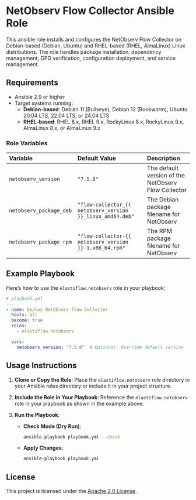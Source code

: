 # NetObserv Flow Collector Ansible Role

This ansible role installs and configures the NetObserv Flow Collector on Debian-based (Debian, Ubuntu) and RHEL-based (RHEL, AlmaLinux) Linux distributions. The role handles package installation, dependency management, GPG verification, configuration deployment, and service management.

## Requirements

- Ansible 2.9 or higher
- Target systems running:
  - **Debian-based**: Debian 11 (Bullseye), Debian 12 (Bookworm), Ubuntu 20.04 LTS, 22.04 LTS, or 24.04 LTS
  - **RHEL-based**: RHEL 8.x, RHEL 9.x, RockyLinux 8.x, RockyLinux 9.x, AlmaLinux 8.x, or AlmaLinux 9.x

### Role Variables

| Variable                 | Default Value                                              | Description                                         |
|:-------------------------|:-----------------------------------------------------------|:----------------------------------------------------|
| `netobserv_version`      | `"7.5.0"`                                                  | The default version of the NetObserv Flow Collector |
| `netobserv_package_deb`  | `"flow-collector_{{ netobserv_version }}_linux_amd64.deb"` | The Debian package filename for NetObserv           |
| `netobserv_package_rpm`  | `"flow-collector-{{ netobserv_version }}-1.x86_64.rpm"`    | The RPM package filename for NetObserv              |

## Example Playbook

Here’s how to use the `elastiflow.netobserv` role in your playbook:

```yaml
# playbook.yml
---
- name: Deploy NetObserv Flow Collector
  hosts: all
  become: true
  roles:
    - elastiflow.netobserv

  vars:
    netobserv_version: "7.5.0"  # Optional: Override default version
```

## Usage Instructions

1. **Clone or Copy the Role**: Place the `elastiflow.netobserv` role directory in your Ansible roles directory or include it in your project structure.

2. **Include the Role in Your Playbook**: Reference the `elastiflow.netobserv` role in your playbook as shown in the example above.

3. **Run the Playbook**:
   - **Check Mode (Dry Run)**:

     ```bash
     ansible-playbook playbook.yml --check
     ```

   - **Apply Changes**:

     ```bash
     ansible-playbook playbook.yml
     ```

## License

This project is licensed under the [Apache 2.0 License](./LICENSE).

